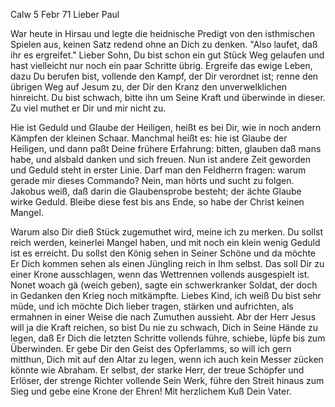  Calw 5 Febr 71
Lieber Paul

War heute in Hirsau und legte die heidnische Predigt von den isthmischen Spielen aus, keinen Satz redend ohne an Dich zu denken. "Also laufet, daß ihr es ergreifet." Lieber Sohn, Du bist schon ein gut Stück Weg gelaufen und hast vielleicht nur noch ein paar Schritte übrig. Ergreife das ewige Leben, dazu Du berufen bist, vollende den Kampf, der Dir verordnet ist; renne den übrigen Weg auf Jesum zu, der Dir den Kranz den unverwelklichen hinreicht. Du bist schwach, bitte ihn um Seine Kraft und überwinde in dieser. Zu viel muthet er Dir und mir nicht zu.

Hie ist Geduld und Glaube der Heiligen, heißt es bei Dir, wie in noch andern Kämpfen der kleinen Schaar. Manchmal heißt es: hie ist Glaube der Heiligen, und dann paßt Deine frühere Erfahrung: bitten, glauben daß mans habe, und alsbald danken und sich freuen. Nun ist andere Zeit geworden und Geduld steht in erster Linie. Darf man den Feldherrn fragen: warum gerade mir dieses Commando? Nein, man hörts und sucht zu folgen. Jakobus weiß, daß darin die Glaubensprobe besteht; der ächte Glaube wirke Geduld. Bleibe diese fest bis ans Ende, so habe der Christ keinen Mangel.

Warum also Dir dieß Stück zugemuthet wird, meine ich zu merken. Du sollst reich werden, keinerlei Mangel haben, und mit noch ein klein wenig Geduld ist es erreicht. Du sollst den König sehen in Seiner Schöne und da möchte Er Dich kommen sehen als einen Jüngling reich in Ihm selbst. Das soll Dir zu einer Krone ausschlagen, wenn das Wettrennen vollends ausgespielt ist. 
Nonet woach gä (weich geben), sagte ein schwerkranker Soldat, der doch in Gedanken den Krieg noch mitkämpfte. Liebes Kind, ich weiß Du bist sehr müde, und ich möchte Dich lieber tragen, stärken und aufrichten, als ermahnen in einer Weise die nach Zumuthen aussieht. Abr der Herr Jesus will ja die Kraft reichen, so bist Du nie zu schwach, Dich in Seine Hände zu legen, daß Er Dich die letzten Schritte vollends führe, schiebe, lüpfe bis zum Überwinden. Er gebe Dir den Geist des Opferlamms, so will ich gern mitthun, Dich mit auf den Altar zu legen, wenn ich auch kein Messer zücken könnte wie Abraham. Er selbst, der starke Herr, der treue Schöpfer und Erlöser, der strenge Richter vollende Sein Werk, führe den Streit hinaus zum Sieg und gebe eine Krone der Ehren! Mit herzlichem Kuß
 Dein Vater.
